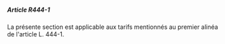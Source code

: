 ##### Article R444-1

La présente section est applicable aux tarifs mentionnés au premier alinéa de l'article L. 444-1.

